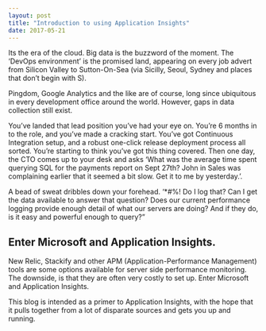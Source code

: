 ```yaml
---
layout: post
title: "Introduction to using Application Insights"
date: 2017-05-21
---
```


Its the era of the cloud. Big data is the buzzword of the moment. The ‘DevOps environment’ is the promised land, appearing on every job advert from Silicon Valley to Sutton-On-Sea (via Sicilly, Seoul, Sydney and places that don’t begin with S).

Pingdom, Google Analytics and the like are of course, long since ubiquitous in every development office around the world. However, gaps in data collection still exist.

You’ve landed that lead position you’ve had your eye on. You’re 6 months in to the role, and you’ve made a cracking start. You’ve got Continuous Integration setup, and a robust one-click release deployment process all sorted. You’re starting to think you’ve got this thing covered. Then one day, the CTO comes up to your desk and asks ‘What was the average time spent querying SQL for the payments report on Sept 27th? John in Sales was complaining earlier that it seemed a bit slow. Get it to me by yesterday.’.

A bead of sweat dribbles down your forehead. ‘*#%! Do I log that? Can I get the data available to answer that question? Does our current performance logging provide enough detail of what our servers are doing? And if they do, is it easy and powerful enough to query?”

## Enter Microsoft and Application Insights.

New Relic, Stackify and other APM (Application-Performance Management) tools are some options available for server side performance monitoring. The downside, is that they are often very costly to set up. Enter Microsoft and Application Insights.

This blog is intended as a primer to Application Insights, with the hope that it pulls together from a lot of disparate sources and gets you up and running.
